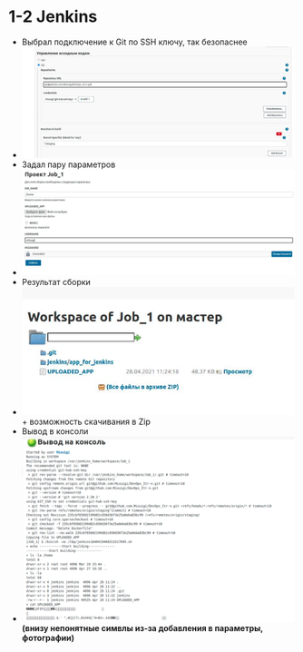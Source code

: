 # 1-2 Jenkins <br/>
 - Выбрал подключение к Git по SSH ключу, так безопаснее <br/>
 - ![](IMG/Connect_to_Git.jpg)<br/>
 - Задал пару параметров
 - ![](IMG/parametrs.jpg)<br/>
 - Результат сборки<br/>
 - ![](IMG/rezult_build_git.jpg) + возможность скачивания в Zip<br/>
 - Вывод в консоли <br/>
 - ![](IMG/rezult_download_app.png) __(внизу непонятные симвлы из-за добавления в параметры, фотографии)__<br/>
